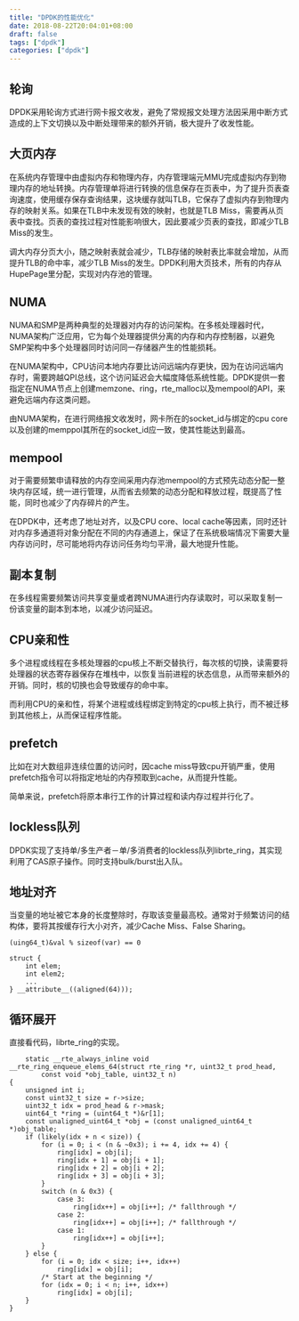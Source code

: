```yaml
---
title: "DPDK的性能优化"
date: 2018-08-22T20:04:01+08:00
draft: false
tags: ["dpdk"]
categories: ["dpdk"]
---
```


## 轮询

DPDK采用轮询方式进行网卡报文收发，避免了常规报文处理方法因采用中断方式造成的上下文切换以及中断处理带来的额外开销，极大提升了收发性能。

## 大页内存

在系统内存管理中由虚拟内存和物理内存，内存管理端元MMU完成虚拟内存到物理内存的地址转换。内存管理单将进行转换的信息保存在页表中，为了提升页表查询速度，使用缓存保存查询结果，这块缓存就叫TLB，它保存了虚拟内存到物理内存的映射关系。如果在TLB中未发现有效的映射，也就是TLB Miss，需要再从页表中查找。页表的查找过程对性能影响很大，因此要减少页表的查找，即减少TLB Miss的发生。

调大内存分页大小，随之映射表就会减少，TLB存储的映射表比率就会增加，从而提升TLB的命中率，减少TLB Miss的发生。DPDK利用大页技术，所有的内存从HupePage里分配，实现对内存池的管理。

## NUMA

NUMA和SMP是两种典型的处理器对内存的访问架构。在多核处理器时代，NUMA架构广泛应用，它为每个处理器提供分离的内存和内存控制器，以避免SMP架构中多个处理器同时访问同一存储器产生的性能损耗。

在NUMA架构中，CPU访问本地内存要比访问远端内存更快，因为在访问远端内存时，需要跨越QPI总线，这个访问延迟会大幅度降低系统性能。DPDK提供一套指定在NUMA节点上创建memzone、ring，rte_malloc以及mempool的API，来避免远端内存这类问题。

由NUMA架构，在进行网络报文收发时，网卡所在的socket_id与绑定的cpu core以及创建的memppol其所在的socket_id应一致，使其性能达到最高。

## mempool

对于需要频繁申请释放的内存空间采用内存池mempool的方式预先动态分配一整块内存区域，统一进行管理，从而省去频繁的动态分配和释放过程，既提高了性能，同时也减少了内存碎片的产生。

在DPDK中，还考虑了地址对齐，以及CPU core、local cache等因素，同时还针对内存多通道将对象分配在不同的内存通道上，保证了在系统极端情况下需要大量内存访问时，尽可能地将内存访问任务均匀平滑，最大地提升性能。


## 副本复制

在多线程需要频繁访问共享变量或者跨NUMA进行内存读取时，可以采取复制一份该变量的副本到本地，以减少访问延迟。

## CPU亲和性

多个进程或线程在多核处理器的cpu核上不断交替执行，每次核的切换，读需要将处理器的状态寄存器保存在堆栈中，以恢复当前进程的状态信息，从而带来额外的开销。同时，核的切换也会导致缓存的命中率。

而利用CPU的亲和性，将某个进程或线程绑定到特定的cpu核上执行，而不被迁移到其他核上，从而保证程序性能。


## prefetch

比如在对大数组非连续位置的访问时，因cache miss导致cpu开销严重，使用prefetch指令可以将指定地址的内存预取到cache，从而提升性能。

简单来说，prefetch将原本串行工作的计算过程和读内存过程并行化了。

## lockless队列

DPDK实现了支持单/多生产者－单/多消费者的lockless队列librte_ring，其实现利用了CAS原子操作。同时支持bulk/burst出入队。

## 地址对齐

当变量的地址被它本身的长度整除时，存取该变量最高校。通常对于频繁访问的结构体，要将其按缓存行大小对齐，减少Cache Miss、False Sharing。

```
(uing64_t)&val % sizeof(var) == 0

struct {
    int elem;
    int elem2;
    ...
} __attribute__((aligned(64)));
```

## 循环展开

直接看代码，librte_ring的实现。

```
    static __rte_always_inline void
__rte_ring_enqueue_elems_64(struct rte_ring *r, uint32_t prod_head,
        const void *obj_table, uint32_t n)
{
    unsigned int i;
    const uint32_t size = r->size;
    uint32_t idx = prod_head & r->mask;
    uint64_t *ring = (uint64_t *)&r[1];
    const unaligned_uint64_t *obj = (const unaligned_uint64_t *)obj_table;
    if (likely(idx + n < size)) {
        for (i = 0; i < (n & ~0x3); i += 4, idx += 4) {
            ring[idx] = obj[i];
            ring[idx + 1] = obj[i + 1];
            ring[idx + 2] = obj[i + 2];
            ring[idx + 3] = obj[i + 3];
        }
        switch (n & 0x3) {
            case 3:
                ring[idx++] = obj[i++]; /* fallthrough */
            case 2:
                ring[idx++] = obj[i++]; /* fallthrough */
            case 1:
                ring[idx++] = obj[i++];
        }
    } else {
        for (i = 0; idx < size; i++, idx++)
            ring[idx] = obj[i];
        /* Start at the beginning */
        for (idx = 0; i < n; i++, idx++)
            ring[idx] = obj[i];
    }
}
```
